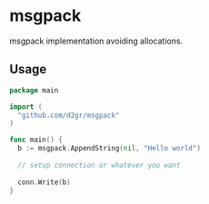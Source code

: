 # msgpack

msgpack implementation avoiding allocations.

## Usage

```go
package main

import (
  "github.com/d2gr/msgpack"
)

func main() {
  b := msgpack.AppendString(nil, "Hello world")
  
  // setup connection or whatever you want
  
  conn.Write(b)
}
```
